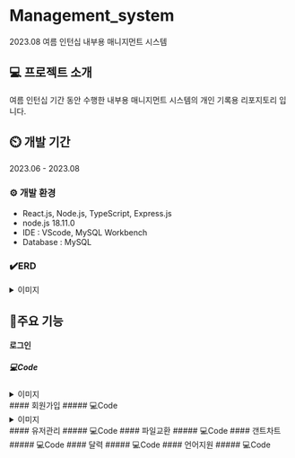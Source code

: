 # Management_system
2023.08 여름 인턴십 내부용 매니지먼트 시스템

## 💻 프로젝트 소개
여름 인턴십 기간 동안 수행한 내부용 매니지먼트 시스템의 개인 기록용 리포지토리 입니다.

## ⏲️ 개발 기간
2023.06 - 2023.08

### ⚙️ 개발 환경
<ul>
  <li>React.js, Node.js, TypeScript, Express.js</li>
  <li>node.js 18.11.0</li>
  <li>IDE : VScode, MySQL Workbench</li>
  <li>Database : MySQL</li>
</ul>

### ✔️ERD
<details>
<summary>이미지</summary>

![ERD](https://github.com/MinjoonHK/Management_system/assets/108560916/951ecf1d-37ce-489d-9fe7-cba417f3f132)
</details>

## 📌주요 기능
#### 로그인
##### 💻Code
<details>
<summary>이미지</summary>

![Login](https://github.com/MinjoonHK/Management_system/assets/108560916/8752b515-cdc1-45cb-b5e6-71dbd2c3dd8d)
</details>
#### 회원가입
##### 💻Code
<details>
<summary>이미지</summary>

![SignUP](https://github.com/MinjoonHK/Management_system/assets/108560916/a044d103-aac4-42d3-a7ec-93c6984ab428)
</details>
#### 유저관리
##### 💻Code
#### 파일교환
##### 💻Code
#### 갠트차트
##### 💻Code
#### 달력
##### 💻Code
#### 언어지원
##### 💻Code





